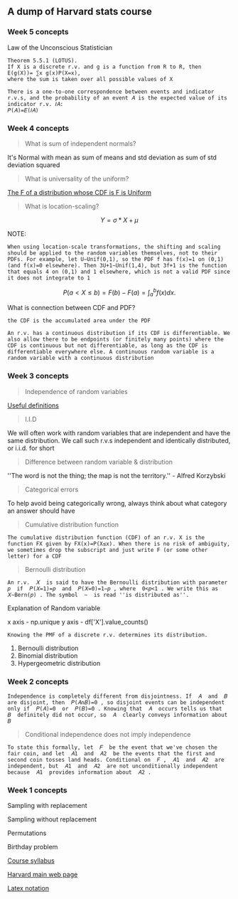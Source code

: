 ## A dump of Harvard stats course

### Week 5 concepts

Law of the Unconscious Statistician
```
Theorem 5.5.1 (LOTUS).
If X is a discrete r.v. and g is a function from R to R, then
E(g(X))= ∑x g(x)P(X=x),
where the sum is taken over all possible values of X
```

```
There is a one-to-one correspondence between events and indicator r.v.s, and the probability of an event 𝐴 is the expected value of its indicator r.v. 𝐼𝐴:
𝑃(𝐴)=𝐸(𝐼𝐴)
```

### Week 4 concepts

> What is sum of independent normals?

It's Normal with mean as sum of means and std deviation as sum of std deviation squared

> What is universality of the uniform?

[The F of a distribution whose CDF is F is Uniform](https://courses.edx.org/courses/course-v1:HarvardX+STAT110x+1T2020/courseware/b3ac05d0c5324025b4a87f83b40d9738/b2cdb211988d4ae2a9406ad99a4ffac6/?child=first)

> What is location-scaling?

$$Y = \sigma*X + \mu$$ 

NOTE:

```
When using location-scale transformations, the shifting and scaling should be applied to the random variables themselves, not to their PDFs. For example, let U∼Unif(0,1), so the PDF f has f(x)=1 on (0,1) (and f(x)=0 elsewhere). Then 3U+1∼Unif(1,4), but 3f+1 is the function that equals 4 on (0,1) and 1 elsewhere, which is not a valid PDF since it does not integrate to 1 
```

$$P(a <  X \leq b) = F(b) - F(a) = \int_a^b f(x) dx.$$

What is connection between CDF and PDF?

```
the CDF is the accumulated area under the PDF
```

```
An r.v. has a continuous distribution if its CDF is differentiable. We also allow there to be endpoints (or finitely many points) where the CDF is continuous but not differentiable, as long as the CDF is differentiable everywhere else. A continuous random variable is a random variable with a continuous distribution
```


### Week 3 concepts


> Independence of random variables

[Useful definitions](https://courses.edx.org/courses/course-v1:HarvardX+STAT110x+1T2020/courseware/d7d4eef7f8d5461aa02ce3a490b9ff11/ed3436697f7c4c41b9ac2f44f689d5c9/3?activate_block_id=block-v1%3AHarvardX%2BSTAT110x%2B1T2020%2Btype%40html%2Bblock%40bb3adc990e6e489fa29cea4cd0764e72)

>I.I.D

We will often work with random variables that are independent and have the same distribution. We call such r.v.s independent and identically distributed, or i.i.d. for short

>Difference between random variable & distribution

''The word is not the thing; the map is not the territory.'' - Alfred Korzybski

>Categorical errors

To help avoid being categorically wrong, always think about what category an answer should have

> Cumulative distribution function

```
The cumulative distribution function (CDF) of an r.v. X is the function FX given by FX(x)=P(X≤x). When there is no risk of ambiguity, we sometimes drop the subscript and just write F (or some other letter) for a CDF
```

> Bernoulli distribution

```
An r.v.  𝑋  is said to have the Bernoulli distribution with parameter  𝑝  if  𝑃(𝑋=1)=𝑝  and  𝑃(𝑋=0)=1−𝑝 , where  0<𝑝<1 . We write this as  𝑋∼Bern(𝑝) . The symbol  ∼  is read ''is distributed as''.
```

Explanation of Random variable

x axis - np.unique
y axis - df['X'].value_counts()


``` 
Knowing the PMF of a discrete r.v. determines its distribution.
```


1. Bernoulli distribution
2. Binomial distribution
3. Hypergeometric distribution

### Week 2 concepts

```
Independence is completely different from disjointness. If  𝐴  and  𝐵  are disjoint, then  𝑃(𝐴∩𝐵)=0 , so disjoint events can be independent only if  𝑃(𝐴)=0  or  𝑃(𝐵)=0 . Knowing that  𝐴  occurs tells us that  𝐵  definitely did not occur, so  𝐴  clearly conveys information about  𝐵
```


> Conditional independence does not imply independence
```
To state this formally, let  𝐹  be the event that we've chosen the fair coin, and let  𝐴1  and  𝐴2  be the events that the first and second coin tosses land heads. Conditional on  𝐹 ,  𝐴1  and  𝐴2  are independent, but  𝐴1  and  𝐴2  are not unconditionally independent because  𝐴1  provides information about  𝐴2 .
```



### Week 1 concepts

Sampling with replacement

Sampling without replacement

Permutations

Birthday problem


[Course syllabus](https://courses.edx.org/courses/course-v1:HarvardX+STAT110x+1T2020/12b16231c4c94b8b994adfdd44d11b97/)

[Harvard main web page ](https://projects.iq.harvard.edu/stat110)


[Latex notation](https://courses.edx.org/courses/course-v1:HarvardX+STAT110x+1T2020/courseware/1450d9b731444cb1879e9ae02f1a7cd2/f75bb8ffa8784f18a1838e723c63c1f8/6?activate_block_id=block-v1%3AHarvardX%2BSTAT110x%2B1T2020%2Btype%40html%2Bblock%40c916494eacd54fc8a5a4713e9ecac484)